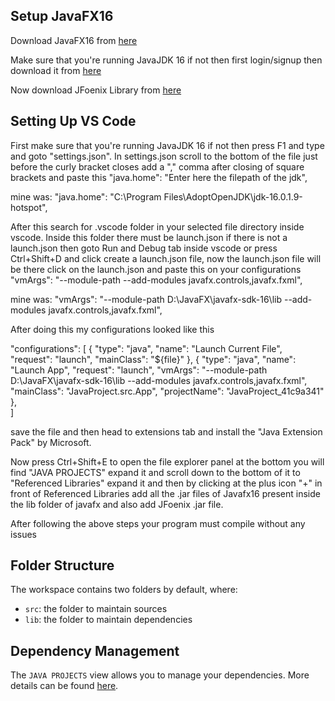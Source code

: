 ## Setup JavaFX16
Download JavaFX16 from [here](https://gluonhq.com/download/javafx-16-sdk-windows/)

Make sure that you're running JavaJDK 16 if not then first login/signup then download it from [here](https://www.oracle.com/java/technologies/javase-jdk16-downloads.html)

Now download JFoenix Library from [here](https://search.maven.org/remotecontent?filepath=com/jfoenix/jfoenix/9.0.10/jfoenix-9.0.10.jar)

## Setting Up VS Code
First make sure that you're running JavaJDK 16 if not then press F1 and type and goto "settings.json". In settings.json scroll to the bottom of the file just before the curly bracket closes add a "," comma after closing of square brackets and paste this 
"java.home": "Enter here the filepath of the jdk",

mine was: "java.home": "C:\\Program Files\\AdoptOpenJDK\\jdk-16.0.1.9-hotspot",

After this search for .vscode folder in your selected file directory inside vscode. Inside this folder there must be launch.json if there is not a launch.json then goto Run and Debug tab inside vscode or press Ctrl+Shift+D and click create a launch.json file, now the launch.json file will be there click on the launch.json and paste this on your configurations
"vmArgs": "--module-path <Filepath of Javafx16 lib folder> --add-modules javafx.controls,javafx.fxml",

mine was: "vmArgs": "--module-path D:\\JavaFX\\javafx-sdk-16\\lib --add-modules javafx.controls,javafx.fxml",

After doing this my configurations looked like this

 "configurations": [
        {
            "type": "java",
            "name": "Launch Current File",
            "request": "launch",
            "mainClass": "${file}"
        },
        {
            "type": "java",
            "name": "Launch App",
            "request": "launch",
            "vmArgs": "--module-path D:\\JavaFX\\javafx-sdk-16\\lib --add-modules javafx.controls,javafx.fxml",
            "mainClass": "JavaProject.src.App",
            "projectName": "JavaProject_41c9a341"
        },        
    ]

save the file and then head to extensions tab and install the "Java Extension Pack" by Microsoft.

Now press Ctrl+Shift+E to open the file explorer panel at the bottom you will find "JAVA PROJECTS" expand it and scroll down to the bottom of it to "Referenced Libraries" expand it and then by clicking at the plus icon "+" in front of Referenced Libraries add all the .jar files of Javafx16 present inside the lib folder of javafx and also add JFoenix .jar file.

After following the above steps your program must compile without any issues

## Folder Structure

The workspace contains two folders by default, where:

- `src`: the folder to maintain sources
- `lib`: the folder to maintain dependencies

## Dependency Management

The `JAVA PROJECTS` view allows you to manage your dependencies. More details can be found [here](https://github.com/microsoft/vscode-java-dependency#manage-dependencies).
